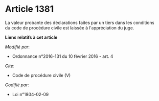 # Article 1381

La valeur probante des déclarations faites par un tiers dans les conditions du code de procédure civile est laissée à
l'appréciation du juge.

**Liens relatifs à cet article**

_Modifié par_:

  - Ordonnance n°2016-131 du 10 février 2016 - art. 4

_Cite_:

  - Code de procédure civile (V)

_Codifié par_:

  - Loi n°1804-02-09
